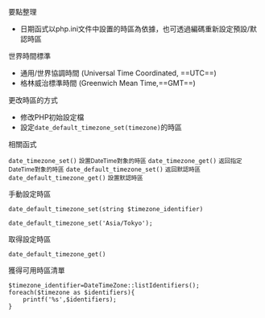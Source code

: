 要點整理
- 日期函式以php.ini文件中設置的時區為依據，也可透過編碼重新設定預設/默認時區

世界時間標準
- 通用/世界協調時間 (Universal Time Coordinated, ==UTC==)
- 格林威治標準時間 (Greenwich Mean Time,==GMT==)

更改時區的方式
- 修改PHP初始設定檔
- 設定`date_default_timezone_set(timezone)`的時區

相關函式

`date_timezone_set()` <small>設置DateTime對象的時區</small>
`date_timezone_get()` <small>返回指定DateTime對象的時區</small>
`date_default_timezone_set()` <small>返回默認時區</small>
`date_default_timezone_get()` <small>設置默認時區</small>

手動設定時區
```
date_default_timezone_set(string $timezone_identifier)
```

```
date_default_timezone_set('Asia/Tokyo');
```

取得設定時區
```
date_default_timezone_get()
```

獲得可用時區清單
```
$timezone_identifier=DateTimeZone::listIdentifiers();
foreach($timezone as $identifiers){
	printf('%s',$identifiers);
}
```